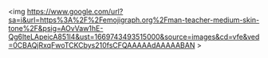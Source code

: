 <img https://www.google.com/url?sa=i&url=https%3A%2F%2Femojigraph.org%2Fman-teacher-medium-skin-tone%2F&psig=AOvVaw1hE-Qg6lteLApeicA851l4&ust=1669743493515000&source=images&cd=vfe&ved=0CBAQjRxqFwoTCKCbys210fsCFQAAAAAdAAAAABAN >
